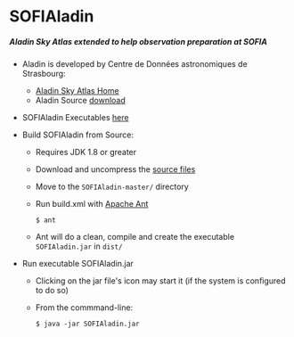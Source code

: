 # SOFIAladin
##### Aladin Sky Atlas extended to help observation preparation at SOFIA

* Aladin is developed by Centre de Données astronomiques de Strasbourg:
  * [Aladin Sky Atlas Home](http://aladin.u-strasbg.fr/)
  * Aladin Source [download](http://aladin.u-strasbg.fr/java/download/AladinSrc.jar)

* SOFIAladin Executables [here](https://github.com/svvatters/SOFIAladin/releases)

* Build SOFIAladin from Source:
  * Requires JDK 1.8 or greater
  * Download and uncompress the [source files](https://github.com/svvatters/SOFIAladin.git)
  * Move to the `SOFIAladin-master/` directory
  * Run build.xml with [Apache Ant](http://ant.apache.org/) 
  
    `$ ant`
  * Ant will do a clean, compile and create the executable `SOFIAladin.jar` in `dist/`

* Run executable SOFIAladin.jar
  * Clicking on the jar file's icon may start it (if the system is configured to do so)
  * From the commmand-line:
  
    `$ java -jar SOFIAladin.jar`
